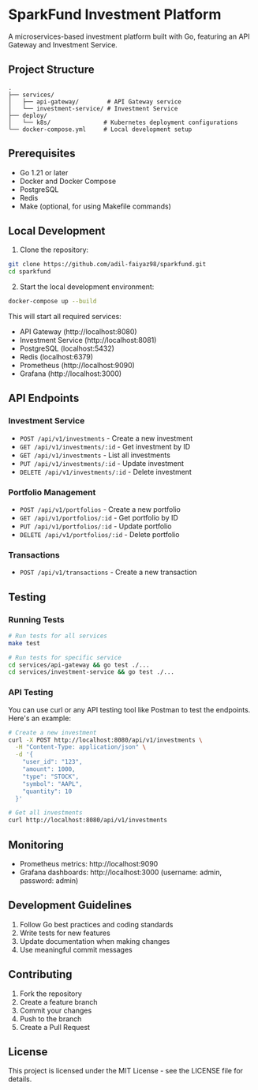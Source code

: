 # SparkFund Investment Platform

A microservices-based investment platform built with Go, featuring an API Gateway and Investment Service.

## Project Structure

```
.
├── services/
│   ├── api-gateway/        # API Gateway service
│   └── investment-service/ # Investment Service
├── deploy/
│   └── k8s/               # Kubernetes deployment configurations
└── docker-compose.yml     # Local development setup
```

## Prerequisites

- Go 1.21 or later
- Docker and Docker Compose
- PostgreSQL
- Redis
- Make (optional, for using Makefile commands)

## Local Development

1. Clone the repository:
```bash
git clone https://github.com/adil-faiyaz98/sparkfund.git
cd sparkfund
```

2. Start the local development environment:
```bash
docker-compose up --build
```

This will start all required services:
- API Gateway (http://localhost:8080)
- Investment Service (http://localhost:8081)
- PostgreSQL (localhost:5432)
- Redis (localhost:6379)
- Prometheus (http://localhost:9090)
- Grafana (http://localhost:3000)

## API Endpoints

### Investment Service

- `POST /api/v1/investments` - Create a new investment
- `GET /api/v1/investments/:id` - Get investment by ID
- `GET /api/v1/investments` - List all investments
- `PUT /api/v1/investments/:id` - Update investment
- `DELETE /api/v1/investments/:id` - Delete investment

### Portfolio Management

- `POST /api/v1/portfolios` - Create a new portfolio
- `GET /api/v1/portfolios/:id` - Get portfolio by ID
- `PUT /api/v1/portfolios/:id` - Update portfolio
- `DELETE /api/v1/portfolios/:id` - Delete portfolio

### Transactions

- `POST /api/v1/transactions` - Create a new transaction

## Testing

### Running Tests

```bash
# Run tests for all services
make test

# Run tests for specific service
cd services/api-gateway && go test ./...
cd services/investment-service && go test ./...
```

### API Testing

You can use curl or any API testing tool like Postman to test the endpoints. Here's an example:

```bash
# Create a new investment
curl -X POST http://localhost:8080/api/v1/investments \
  -H "Content-Type: application/json" \
  -d '{
    "user_id": "123",
    "amount": 1000,
    "type": "STOCK",
    "symbol": "AAPL",
    "quantity": 10
  }'

# Get all investments
curl http://localhost:8080/api/v1/investments
```

## Monitoring

- Prometheus metrics: http://localhost:9090
- Grafana dashboards: http://localhost:3000 (username: admin, password: admin)

## Development Guidelines

1. Follow Go best practices and coding standards
2. Write tests for new features
3. Update documentation when making changes
4. Use meaningful commit messages

## Contributing

1. Fork the repository
2. Create a feature branch
3. Commit your changes
4. Push to the branch
5. Create a Pull Request

## License

This project is licensed under the MIT License - see the LICENSE file for details.

